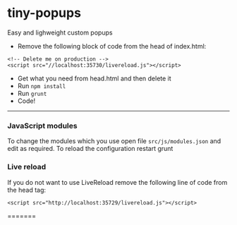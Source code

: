# tiny-popups
Easy and lighweight custom popups

* Remove the following block of code from the head of index.html:
```
<!-- Delete me on production -->
<script src="//localhost:35730/livereload.js"></script>
```
* Get what you need from head.html and then delete it
* Run `npm install`
* Run `grunt`
* Code!

---

### JavaScript modules

To change the modules which you use open file `src/js/modules.json` and edit as required. To reload the configuration restart grunt

### Live reload
If you do not want to use LiveReload remove the following line of code from the head tag:
```
<script src="http://localhost:35729/livereload.js"></script>
```
=======
